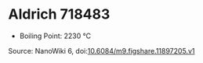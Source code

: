 <a name="material" />

# Aldrich 718483
<script type="application/ld+json">
  {
    "@context": "https://schema.org/",
    "@type": "ChemicalSubstance",
    "@id": "https://egonw.github.io/nanowiki/nanowiki369.html#material",
    "http://purl.org/dc/terms/conformsTo":
      {
        "@type": "CreativeWork",
        "@id": "https://bioschemas.org/profiles/ChemicalSubstance/0.4-RELEASE/"
      },
    "identfier": "369",
    "name": "Aldrich 718483",
    "url": "https://egonw.github.io/nanowiki/nanowiki369.html#material",
    "sameAs": "http://127.0.0.1/mediawiki/index.php/Special:URIResolver/Aldrich_718483"
  }
</script>


* Boiling Point: 2230 °C


Source: NanoWiki 6, doi:[10.6084/m9.figshare.11897205.v1](https://doi.org/10.6084/m9.figshare.11897205.v1)
